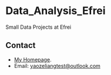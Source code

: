# Data_Analysis_Efrei

Small Data Projects at Efrei

## Contact
- [My Homepage](http://www.yaozeliang.com/resume).
- Email: yaozeliangtest@outlook.com





